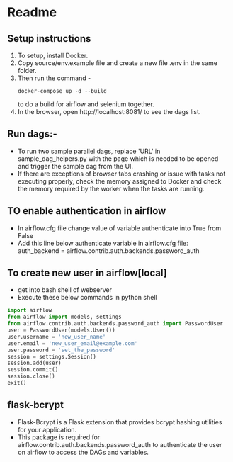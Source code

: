 # Readme

## Setup instructions

1. To setup, install Docker.
2. Copy source/env.example file and create a new file .env in the same folder.
3. Then run the command -
   ```
   docker-compose up -d --build
   ```
   to do a build for airflow and selenium together.
4. In the browser, open http://localhost:8081/ to see the dags list.

## Run dags:-

- To run two sample parallel dags, replace 'URL' in sample_dag_helpers.py with the page which is needed to be opened and trigger the sample dag from the UI.
- If there are exceptions of browser tabs crashing or issue with tasks not executing properly, check the memory assigned to Docker and check the memory required by the worker when the tasks are running.

## TO enable authentication in airflow

- In airflow.cfg file change value of variable authenticate into True from False
- Add this line below authenticate variable in airflow.cfg file: auth_backend = airflow.contrib.auth.backends.password_auth

## To create new user in airflow[local]

- get into bash shell of webserver
- Execute these below commands in python shell

```python
import airflow
from airflow import models, settings
from airflow.contrib.auth.backends.password_auth import PasswordUser
user = PasswordUser(models.User())
user.username = 'new_user_name'
user.email = 'new_user_email@example.com'
user.password = 'set_the_password'
session = settings.Session()
session.add(user)
session.commit()
session.close()
exit()
```

## flask-bcrypt

- Flask-Bcrypt is a Flask extension that provides bcrypt hashing utilities for your application.
- This package is required for airflow.contrib.auth.backends.password_auth to authenticate the user on airflow to access the DAGs and variables.
